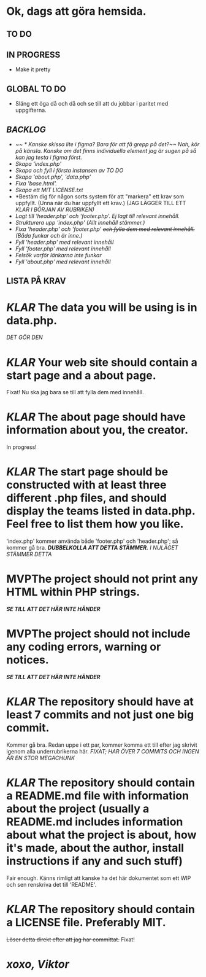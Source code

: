 # Ok, dags att göra hemsida. 

## TO DO

 
## IN PROGRESS

* Make it pretty 

## GLOBAL TO DO
* Släng ett öga då och då och se till att du jobbar i paritet med uppgifterna.

## *BACKLOG*
*   *~~ * Kanske skissa lite i figma? Bara för att få grepp på det?~~ Nah, kör på känsla. Kanske om det finns individuella element jag är sugen på så kan jag testa i figma först.*
* *Skapa 'index.php'*
* *Skapa och fyll i första instansen av TO DO*
* *Skapa 'about.php', 'data.php'*
* *Fixa 'base.html'.*
* *Skapa ett MIT LICENSE.txt*
* *Bestäm dig för någon sorts system för att "markera" ett krav som uppfyllt. (Unna när du har uppfyllt ett krav.) (JAG LÄGGER TILL ETT *KLAR* *I BÖRJAN AV RUBRIKEN)*
* *Lagt till 'header.php' och 'footer.php'. Ej lagt till relevant innehåll.*
* *Strukturera upp 'index.php'* *(Allt innehåll stämmer.)*
* *Fixa 'header.php' och 'footer.php' ~~och fylla dem med relevant innehåll.~~* *(Båda funkar och är inne.)*
* *Fyll 'header.php' med relevant innehåll*
* *Fyll 'footer.php' med relevant innehåll*
* *Felsök varför länkarna inte funkar*
* *Fyll 'about.php' med relevant innehåll*

## LISTA PÅ KRAV
# *KLAR* The data you will be using is in data.php.
*DET GÖR DEN*

# *KLAR* Your web site should contain a start page and a about page.
Fixat! Nu ska jag bara se till att fylla dem med innehåll. 

# *KLAR* The about page should have information about you, the creator.
In progress!

# *KLAR* The start page should be constructed with at least three different .php files, and should display the teams listed in data.php. Feel free to list them how you like.
'index.php' kommer använda både 'footer.php' och 'header.php'; så kommer gå bra. ***DUBBELKOLLA ATT DETTA STÄMMER.***
*I NULÄGET STÄMMER DETTA*

# **MVP**The project should not print any HTML within PHP strings.
***SE TILL ATT DET HÄR INTE HÄNDER***

# **MVP**The project should not include any coding errors, warning or notices.
***SE TILL ATT DET HÄR INTE HÄNDER***

# *KLAR* The repository should have at least 7 commits and not just one big commit.
Kommer gå bra. Redan uppe i ett par, kommer komma ett till efter jag skrivit igenom alla underrubrikerna här.
 *FIXAT; HAR ÖVER 7 COMMITS OCH INGEN ÄR EN STOR MEGACHUNK*

# *KLAR* The repository should contain a README.md file with information about the project (usually a README.md includes information about what the project is about, how it's made, about the author, install instructions if any and such stuff)
Fair enough. Känns rimligt att kanske ha det här dokumentet som ett WIP och sen renskriva det till 'README'. 

# *KLAR* The repository should contain a LICENSE file. Preferably MIT.
~~Löser detta direkt efter att jag har committat.~~ Fixat!

# *xoxo, Viktor*